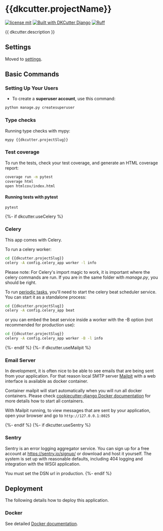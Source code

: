 # {{dkcutter.projectName}}

[![license mit](https://img.shields.io/badge/licence-MIT-56BEB8)](LICENSE)
[![Built with DKCutter Django](https://img.shields.io/badge/built%20with-DKCutter%20Django-56BEB8.svg)](https://github.com/dkshs/dkcutter-django)
[![Ruff](https://img.shields.io/endpoint?url=https://raw.githubusercontent.com/astral-sh/ruff/main/assets/badge/v2.json)](https://github.com/astral-sh/ruff)

{{ dkcutter.description }}

## Settings

Moved to [settings](https://github.com/dkshs/dkcutter-django/blob/master/docs/settings.md).

## Basic Commands

### Setting Up Your Users

- To create a **superuser account**, use this command:

```bash
python manage.py createsuperuser
```

### Type checks

Running type checks with mypy:

```bash
mypy {{dkcutter.projectSlug}}
```

### Test coverage

To run the tests, check your test coverage, and generate an HTML coverage report:

```bash
coverage run -m pytest
coverage html
open htmlcov/index.html
```

#### Running tests with pytest

```bash
pytest
```

{%- if dkcutter.useCelery %}

### Celery

This app comes with Celery.

To run a celery worker:

```bash
cd {{dkcutter.projectSlug}}
celery -A config.celery_app worker -l info
```

Please note: For Celery's import magic to work, it is important where the celery commands are run. If you are in the same folder with *manage.py*, you should be right.

To run [periodic tasks](https://docs.celeryq.dev/en/stable/userguide/periodic-tasks.html), you'll need to start the celery beat scheduler service. You can start it as a standalone process:

```bash
cd {{dkcutter.projectSlug}}
celery -A config.celery_app beat
```

or you can embed the beat service inside a worker with the -B option (not recommended for production use):

```bash
cd {{dkcutter.projectSlug}}
celery -A config.celery_app worker -B -l info
```

{%- endif %}
{%- if dkcutter.useMailpit %}

### Email Server

In development, it is often nice to be able to see emails that are being sent from your application. For that reason local SMTP server [Mailpit](https://github.com/axllent/mailpit/) with a web interface is available as docker container.

Container mailpit will start automatically when you will run all docker containers.
Please check [cookiecutter-django Docker documentation](https://github.com/dkshs/dkcutter-django/blob/main/docs/deployment-with-docker.md) for more details how to start all containers.

With Mailpit running, to view messages that are sent by your application, open your browser and go to `http://127.0.0.1:8025`

{%- endif %}
{%- if dkcutter.useSentry %}

### Sentry

Sentry is an error logging aggregator service. You can sign up for a free account at <https://sentry.io/signup/> or download and host it yourself.
The system is set up with reasonable defaults, including 404 logging and integration with the WSGI application.

You must set the DSN url in production.
{%- endif %}

## Deployment

The following details how to deploy this application.

### Docker

See detailed [Docker documentation](https://github.com/dkshs/dkcutter-django/blob/main/docs/deployment-with-docker.md).
